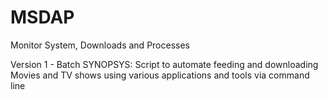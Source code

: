 # MSDAP
Monitor System, Downloads and Processes


Version 1 - Batch
SYNOPSYS: Script to automate feeding and downloading Movies and TV shows using various applications and tools via command line
